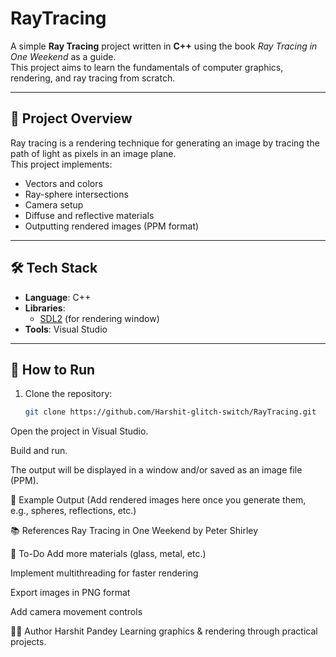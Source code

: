 # RayTracing

A simple **Ray Tracing** project written in **C++** using the book *Ray Tracing in One Weekend* as a guide.  
This project aims to learn the fundamentals of computer graphics, rendering, and ray tracing from scratch.

---

## 📖 Project Overview
Ray tracing is a rendering technique for generating an image by tracing the path of light as pixels in an image plane.  
This project implements:
- Vectors and colors
- Ray-sphere intersections
- Camera setup
- Diffuse and reflective materials
- Outputting rendered images (PPM format)

---

## 🛠️ Tech Stack
- **Language**: C++  
- **Libraries**:  
  - [SDL2](https://www.libsdl.org/) (for rendering window)  
- **Tools**: Visual Studio  

---

## 🚀 How to Run
1. Clone the repository:
   ```bash
   git clone https://github.com/Harshit-glitch-switch/RayTracing.git
Open the project in Visual Studio.

Build and run.

The output will be displayed in a window and/or saved as an image file (PPM).

📸 Example Output
(Add rendered images here once you generate them, e.g., spheres, reflections, etc.)

📚 References
Ray Tracing in One Weekend by Peter Shirley

📌 To-Do
 Add more materials (glass, metal, etc.)

 Implement multithreading for faster rendering

 Export images in PNG format

 Add camera movement controls

👨‍💻 Author
Harshit Pandey
Learning graphics & rendering through practical projects.
